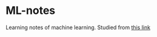 # ML-notes
Learning notes of machine learning. Studied from [this link](https://www.bilibili.com/video/BV1JE411g7XF)
